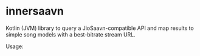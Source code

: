 # innersaavn

Kotlin (JVM) library to query a JioSaavn-compatible API and map results to simple song models with a best-bitrate stream URL.

Usage:
